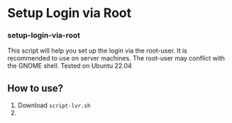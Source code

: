 # Setup Login via Root
### setup-login-via-root

This script will help you set up the login via the root-user.
It is recommended to use on server machines. The root-user may conflict with the GNOME shell.
Tested on Ubuntu 22.04 

## How to use?
1. Download `script-lvr.sh`
2. 